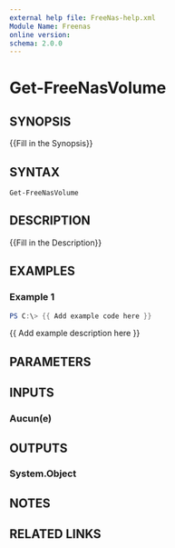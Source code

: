 ```yaml
---
external help file: FreeNas-help.xml
Module Name: Freenas
online version:
schema: 2.0.0
---
```


# Get-FreeNasVolume

## SYNOPSIS
{{Fill in the Synopsis}}

## SYNTAX

```
Get-FreeNasVolume
```

## DESCRIPTION
{{Fill in the Description}}

## EXAMPLES

### Example 1
```powershell
PS C:\> {{ Add example code here }}
```

{{ Add example description here }}

## PARAMETERS

## INPUTS

### Aucun(e)


## OUTPUTS

### System.Object

## NOTES

## RELATED LINKS
